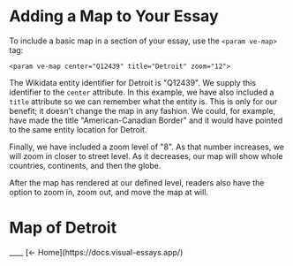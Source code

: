 <param ve-config layout="vtl">

# Adding a Map to Your Essay

To include a basic map in a section of your essay, use the `<param ve-map>` tag:

`<param ve-map center="Q12439" title="Detroit" zoom="12">`

The Wikidata entity identifier for Detroit is "Q12439". We supply this identifier to the `center` attribute. In this example, we have also included a `title` attribute so we can remember what the entity is. This is only for our benefit; it doesn't change the map in any fashion. We could, for example, have made the title "American-Canadian Border" and it would have pointed to the same entity location for Detroit.

Finally, we have included a zoom level of "8". As that number increases, we will zoom in closer to street level. As it decreases, our map will show whole countries, continents, and then the globe.

After the map has rendered at our defined level, readers also have the option to zoom in, zoom out, and move the map at will.

# Map of Detroit

<param ve-entity eid="Q12439" title="Detroit">
<param ve-map center="Q12439" title="Detroit" zoom="12" prefer-geojson>
____
[<- Home](https://docs.visual-essays.app/)
